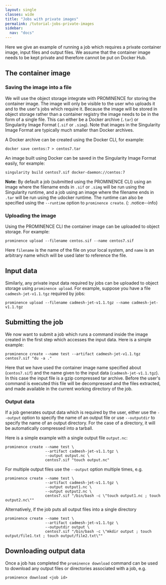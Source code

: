 ```yaml
---
layout: single
classes: wide
title: "Jobs with private images"
permalink: /tutorial-jobs-private-images
sidebar:
  nav: "docs"
---
```


Here we give an example of running a job which requires a private container image, input files and output files. We assume that the container image needs to be kept private and therefore cannot be put on Docker Hub.

## The container image

### Saving the image into a file
We will use the object storage integrate with PROMINENCE for storing the container image. The image will only be visible to the user who uploads it and to the user's jobs which require it. Because the image will be stored in object storage rather than a container registry the image needs to be in the form of a single file. This can either be a Docker archive (`.tar`) or Singularity Image Format (`.sif` or `.simg`). Note that images in the Singularity Image Format are typically much smaller than Docker archives.

A Docker archive can be created using the Docker CLI, for example:
```
docker save centos:7 > centos7.tar
```
An image built using Docker can be saved in the Singularity Image Format easily, for example:
```
singularity build centos7.sif docker-daemon://centos:7
```

**Note:** By default a job (submitted using the PROMINENCE CLI) using an image where the filename ends in `.sif` or `.simg` will be run using the Singularity runtime, and a job using an image where the filename ends in `.tar` will be run using the udocker runtime. The runtime can also be specified using the `--runtime` option to `prominence create`.
{: .notice--info}

### Uploading the image
Using the PROMINENCE CLI the container image can be uploaded to object storage. For example:
```
prominence upload --filename centos.sif --name centos7.sif
```
Here `filename` is the name of the file on your local system, and `name` is an arbitrary name which will be used later to reference the file.

## Input data
Similarly, any private input data required by jobs can be uploaded to object storage using `prominence upload`. For example, suppose you have a file `cadmesh-jet-v1.1.tgz` required by jobs:
```
prominence upload --filename cadmesh-jet-v1.1.tgz --name cadmesh-jet-v1.1.tgz
```

## Submitting the job
We now want to submit a job which runs a command inside the image created in the first step which accesses the input data. Here is a simple example:
```
prominence create --name test --artifact cadmesh-jet-v1.1.tgz centos7.sif "du -a ."
```
Here that we have used the container image name specified about (`centos7.sif`) and the name given to the input data (`cadmesh-jet-v1.1.tgz`). In this case the input file is a gzip compressed tar archive. Before the user's command is executed this file will be decompressed and the files extracted, and made available in the current working directory of the job.

### Output data
If a job generates output data which is required by the user, either use the `--output` option to specify the name of an output file or use `--outputdir` to specify the name of an output directory. For the case of a directory, it will be automatically compressed into a tarball.

Here is a simple example with a single output file `output.nc`:
```
prominence create --name test \
                  --artifact cadmesh-jet-v1.1.tgz \
                  --output output.nc \
                  centos7.sif "touch output.nc"
```
For multiple output files use the `--output` option multiple times, e.g.
```
prominence create --name test \
                  --artifact cadmesh-jet-v1.1.tgz \ 
                  --output output1.nc \
                  --output output2.nc \
                  centos7.sif "/bin/bash -c \"touch output1.nc ; touch output2.nc\""
```
Alternatively, if the job puts all output files into a single directory
```
prominence create --name test \
                  --artifact cadmesh-jet-v1.1.tgz \ 
                  --outputdir output \
                  centos7.sif "/bin/bash -c \"mkdir output ; touch output/file1.txt ; touch output/file2.txt\""
```

## Downloading output data
Once a job has completed the `prominence download` command can be used to download any output files or directories associated with a job, e.g.
```
prominence download <job id>
```

